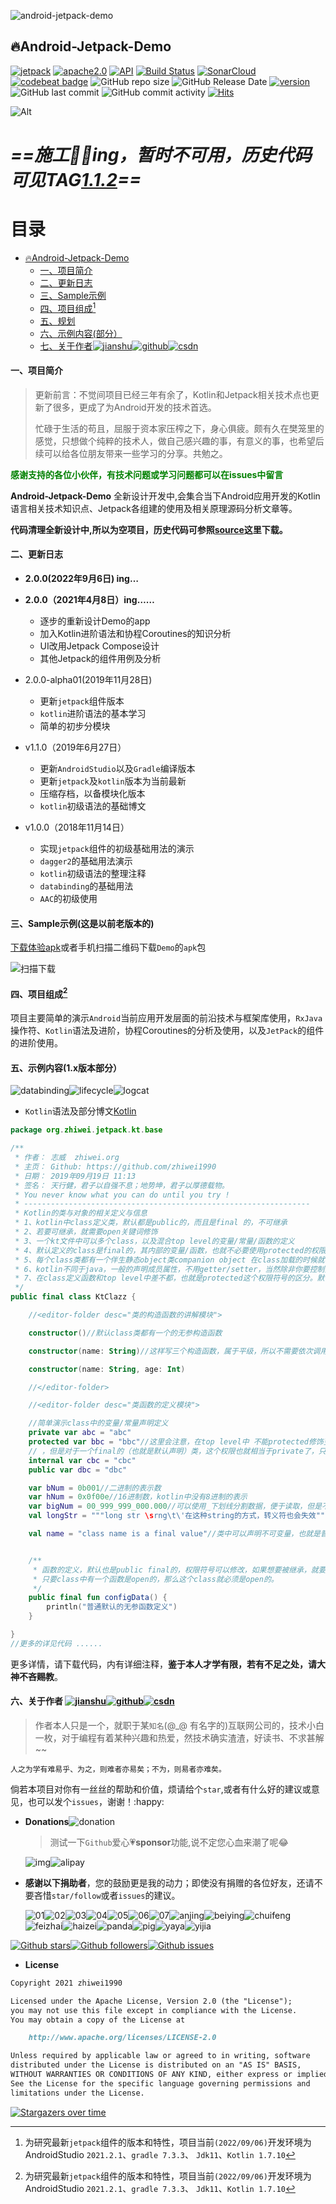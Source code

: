 ![android-jetpack-demo](./docs/images/hero.svg)

## 🔥Android-Jetpack-Demo

[![jetpack](https://img.shields.io/badge/志威-Jetpack-brightgreen.svg)](https://developer.android.com/jetpack/) [![apache2.0](https://img.shields.io/badge/license-apache2.0-brightgreen.svg)](./LICENSE) 
[![API](https://img.shields.io/badge/API-21%2B-brightgreen.svg?style=flat)](https://android-arsenal.com/api?level=21) [![Build Status](https://travis-ci.org/zhiwei1990/android-jetpack-demo.svg?branch=master)](https://travis-ci.org/zhiwei1990/android-jetpack-demo) [![SonarCloud](https://sonarcloud.io/api/project_badges/measure?project=zhiwei1990_android-jetpack-demo&metric=alert_status)](https://sonarcloud.io/dashboard?id=zhiwei1990_android-jetpack-demo) [![codebeat badge](https://codebeat.co/badges/cf8fdfb4-2716-4494-9a72-b1727a8d5805)](https://codebeat.co/projects/github-com-zhiwei1990-android-jetpack-demo-master) ![GitHub repo size](https://img.shields.io/github/repo-size/zhiwei1990/android-jetpack-demo.svg?style=flat-square) ![GitHub Release Date](https://img.shields.io/github/release-date/zhiwei1990/android-jetpack-demo.svg?color=orange&style=flat-square) [![version](https://img.shields.io/github/release/zhiwei1990/android-jetpack-demo.svg)](https://github.com/zhiwei1990/android-jetpack-demo/releases) ![GitHub last commit](https://img.shields.io/github/last-commit/zhiwei1990/android-jetpack-demo.svg?style=flat-square) ![GitHub commit activity](https://img.shields.io/github/commit-activity/m/zhiwei1990/android-jetpack-demo.svg?style=flat-square) [![Hits](https://hits.seeyoufarm.com/api/count/incr/badge.svg?url=https%3A%2F%2Fgithub.com%2Fzhiwei1990%2Fandroid-jetpack-demo&count_bg=%2379C83D&title_bg=%23555555&icon=&icon_color=%23E7E7E7&title=hits&edge_flat=false)](https://hits.seeyoufarm.com)

![Alt](https://repobeats.axiom.co/api/embed/c5eaf3c2f1e3cdb7a5545393195f6b26014cd91d.svg "Repobeats analytics image")



# *==施工👷‍♀️ing，暂时不可用，历史代码可见TAG[1.1.2](https://github.com/zhiwei1990/android-jetpack-demo/releases)==*

目录
=================

* [<g-emoji class="g-emoji" alias="fire" fallback-src="https://github.githubassets.com/images/icons/emoji/unicode/1f525.png">🔥</g-emoji>Android-Jetpack-Demo]()
	* [一、项目简介]()
	* [二、更新日志]()
	* [三、Sample示例]()
	* [四、项目组成[^1]]()
	* [五、规划]()
	* [六、示例内容(部分）]()
	* [七、关于作者]()[![jianshu](./docs/images/jianshu.svg)](https://www.jianshu.com/u/72294e6848c0)[![github](./docs/images/github.svg)](https://github.com/zhiwei1990)[![csdn](./docs/images/csdn.svg)](https://blog.csdn.net/zhiwei9001)

####  一、项目简介

> 更新前言：不觉间项目已经三年有余了，Kotlin和Jetpack相关技术点也更新了很多，更成了为Android开发的技术首选。
>
> 忙碌于生活的苟且，屈服于资本家压榨之下，身心俱疲。颇有久在樊笼里的感觉，只想做个纯粹的技术人，做自己感兴趣的事，有意义的事，也希望后续可以给各位朋友带来一些学习的分享。共勉之。

<font color="green">**感谢支持的各位小伙伴，有技术问题或学习问题都可以在issues中留言**</font>

**Android-Jetpack-Demo** 全新设计开发中,会集合当下Android应用开发的Kotlin语言相关技术知识点、Jetpack各组建的使用及相关原理源码分析文章等。

**代码清理全新设计中,所以为空项目，历史代码可参照[source](https://github.com/zhiwei1990/android-jetpack-demo/releases/tag/v2.0.0-alpha01)这里下载。**

#### 二、更新日志

- **2.0.0(2022年9月6日) ing…**

- **2.0.0（2021年4月8日）ing……**
  - 逐步的重新设计Demo的app
  - 加入Kotlin进阶语法和协程Coroutines的知识分析
  - UI改用Jetpack Compose设计
  - 其他Jetpack的组件用例及分析

- 2.0.0-alpha01(2019年11月28日)
  - 更新`jetpack`组件版本
  - `kotlin`进阶语法的基本学习
  - 简单的初步分模块

- v1.1.0（2019年6月27日）
  - 更新`AndroidStudio`以及`Gradle`编译版本
  - 更新`jetpack`及`kotlin`版本为当前最新
  - 压缩存档，以备模块化版本
  - `kotlin`初级语法的基础博文
- v1.0.0（2018年11月14日）
  - 实现`jetpack`组件的初级基础用法的演示
  - `dagger2`的基础用法演示
  - `kotlin`初级语法的整理注释
  - `databinding`的基础用法
  - `AAC`的初级使用

#### 三、Sample示例(这是以前老版本的)

[下载体验apk](https://raw.githubusercontent.com/zhiwei1990/android-jetpack-demo/master/docs/apk/app-release.apk)或者手机扫描二维码下载`Demo`的`apk`包

![扫描下载](./docs/images/QR_Jetpack.png)

#### 四、项目组成[^1]

项目主要简单的演示`Android`当前应用开发层面的前沿技术与框架库使用，`RxJava`操作符、`Kotlin`语法及进阶，协程Coroutines的分析及使用，以及`JetPack`的组件的进阶使用。

#### 五、示例内容(1.x版本部分）

![databinding](./docs/images/databinding.png)![lifecycle](./docs/images/lifecycle.png)![logcat](./docs/images/logcat.png)

- `Kotlin`语法及部分博文[Kotlin](https://www.jianshu.com/p/bdbe2ab6e9b2)

```kotlin
package org.zhiwei.jetpack.kt.base

/**
 * 作者： 志威  zhiwei.org
 * 主页： Github: https://github.com/zhiwei1990
 * 日期： 2019年09月19日 11:13
 * 签名： 天行健，君子以自强不息；地势坤，君子以厚德载物。
 * You never know what you can do until you try !
 * ----------------------------------------------------------------
 * Kotlin的类与对象的相关定义与信息
 * 1、kotlin中class定义类，默认都是public的，而且是final 的，不可继承
 * 2、若要可继承，就需要open关键词修饰
 * 3、一个kt文件中可以多个class，以及混合top level的变量/常量/函数的定义
 * 4、默认定义的class是final的，其内部的变量/函数，也就不必要使用protected的权限，其作用也就相当于private了。
 * 5、每个class类都有一个伴生静态object类companion object 在class加载的时候就初始化了，作为类的静态成员存在。（object类，自身是没有伴生类的）
 * 6、kotlin不同于java，一般的声明成员属性，不用getter/setter，当然除非你要控制只能getter不能setter，那样就需要重写
 * 7、在class定义函数和top level中差不都，也就是protected这个权限符号的区分。默认函数也是final的。
 */
public final class KtClazz {

    //<editor-folder desc="类的构造函数的讲解模块">

    constructor()//默认class类都有一个的无参构造函数

    constructor(name: String)//这样写三个构造函数，属于平级，所以不需要依次调用。倘若在上面class KtClazz后添加了构造函数

    constructor(name: String, age: Int)

    //</editor-folder>

    //<editor-folder desc="类函数的定义模块">

    //简单演示class中的变量/常量声明定义
    private var abc = "abc"
    protected var bbc = "bbc"//这里会注意，在top level中 不能protected修饰变量，函数的定义，class中可以
    // ，但是对于一个final的（也就是默认声明）类，这个权限也就相当于private了，只有对于open的class，protected的变量，才能被子类操作
    internal var cbc = "cbc"
    public var dbc = "dbc"

    var bNum = 0b001//二进制的表示数
    var hNum = 0x0f00e//16进制数，kotlin中没有8进制的表示
    var bigNum = 00_999_999_000.000//可以使用_下划线分割数据，便于读取，但是不会影响实际数值
    val longStr = """long str \srng\t\'在这种string的方式，转义符也会失效"""

    val name = "class name is a final value"//类中可以声明不可变量，也就是普通常量，但是不是static的静态的，如果声明静态需要在其伴生对象中


    /**
     * 函数的定义，默认也是public final的，权限符号可以修改，如果想要被继承，就要用open修饰
     * 只要class中有一个函数是open的，那么这个class就必须是open的。
     */
    public final fun configData() {
        println("普通默认的无参函数定义")
    }

}
//更多的详见代码 ......
```

更多详情，请下载代码，内有详细注释，**鉴于本人才学有限，若有不足之处，请大神不吝赐教**。

#### 六、关于作者 [![jianshu](./docs/images/jianshu.svg)](https://www.jianshu.com/u/72294e6848c0)[![github](./docs/images/github.svg)](https://github.com/zhiwei1990)[![csdn](./docs/images/csdn.svg)](https://blog.csdn.net/zhiwei9001)

> 作者本人只是一个，就职于某`知名`(@_@ 有名字的)互联网公司的，技术小白一枚，对于编程有着某种兴趣和热爱，然技术确实渣渣，好读书、不求甚解~~

`人之为学有难易乎、为之，则难者亦易矣；不为，则易者亦难矣。`

倘若本项目对你有一丝丝的帮助和价值，烦请给个`star`,或者有什么好的建议或意见，也可以发个`issues`，谢谢！:happy:

- **Donations**![donation](./docs/images/donation.svg)

  > 测试一下`Github`爱心💗**sponsor**功能,说不定您心血来潮了呢😂

  ![img](./docs/images/admireCode.png)![alipay](./docs/images/alipay2QR.png)
  
- **感谢以下捐助者**，您的鼓励更是我的动力；即使没有捐赠的各位好友，还请不要吝惜`star/follow`或者`issues`的建议。

  ![01](./docs/images/admire/01.jpg)![02](./docs/images/admire/02.jpg)![03](./docs/images/admire/03.jpg)![04](./docs/images/admire/04.jpg)![05](./docs/images/admire/05.jpg)![06](./docs/images/admire/06.jpg)![07](./docs/images/admire/07.jpg)![anjing](./docs/images/admire/anjing.jpg )![beiying](./docs/images/admire/beiying.jpg)![chuifeng](./docs/images/admire/chuifeng.jpg)![feizhai](./docs/images/admire/feizhai.jpg)![haizei](./docs/images/admire/haizei.jpg)![panda](./docs/images/admire/panda.jpg)![pig](./docs/images/admire/pig.jpg)![yaya](./docs/images/admire/yaya.jpg)![yijia](./docs/images/admire/yijia.jpg)

[![Github stars](https://img.shields.io/github/stars/zhiwei1990/android-jetpack-demo.svg?style=social&label=star)](https://github.com/zhiwei1990/android-jetpack-demo)[![Github followers](https://img.shields.io/github/followers/zhiwei1990.svg?style=social&label=follow)](https://github.com/zhiwei1990/android-jetpack-demo)[![Github issues](https://img.shields.io/github/issues/zhiwei1990/android-jetpack-demo.svg?style=social&label=issues)](https://github.com/zhiwei1990/android-jetpack-demo)

- **License**

```markdown
Copyright 2021 zhiwei1990

Licensed under the Apache License, Version 2.0 (the "License");
you may not use this file except in compliance with the License.
You may obtain a copy of the License at

	http://www.apache.org/licenses/LICENSE-2.0

Unless required by applicable law or agreed to in writing, software
distributed under the License is distributed on an "AS IS" BASIS,
WITHOUT WARRANTIES OR CONDITIONS OF ANY KIND, either express or implied.
See the License for the specific language governing permissions and
limitations under the License.
```

[![Stargazers over time](https://starchart.cc/zhiwei1990/android-jetpack-demo.svg)](https://starchart.cc/zhiwei1990/android-jetpack-demo)

[^1]: 为研究最新`jetpack`组件的版本和特性，项目当前`(2022/09/06)`开发环境为AndroidStudio `2021.2.1`、`gradle 7.3.3`、  `Jdk11`、`Kotlin 1.7.10`
[^2]: **项目使用`AS`及相关环境配置可能与你本地不同，**参照 [配置gradle](https://github.com/zhiwei1990/android-jetpack-demo/issues/3#issuecomment-840276571)

